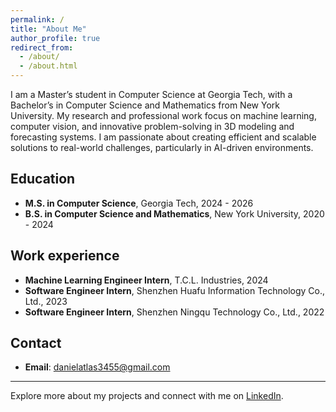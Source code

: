 ```yaml
---
permalink: /
title: "About Me"
author_profile: true
redirect_from: 
  - /about/
  - /about.html
---
```


I am a Master’s student in Computer Science at Georgia Tech, with a Bachelor’s in Computer Science and Mathematics from New York University. My research and professional work focus on machine learning, computer vision, and innovative problem-solving in 3D modeling and forecasting systems. I am passionate about creating efficient and scalable solutions to real-world challenges, particularly in AI-driven environments.

## Education
- **M.S. in Computer Science**, Georgia Tech, 2024 - 2026
- **B.S. in Computer Science and Mathematics**, New York University, 2020 - 2024

## Work experience
- **Machine Learning Engineer Intern**, T.C.L. Industries, 2024
- **Software Engineer Intern**, Shenzhen Huafu Information Technology Co., Ltd., 2023
- **Software Engineer Intern**, Shenzhen Ningqu Technology Co., Ltd., 2022

## Contact
- **Email**: [danielatlas3455@gmail.com](mailto:danielatlas3455@gmail.com)

---
Explore more about my projects and connect with me on [LinkedIn](https://www.linkedin.com/in/yiming-chen-b8447122a/).